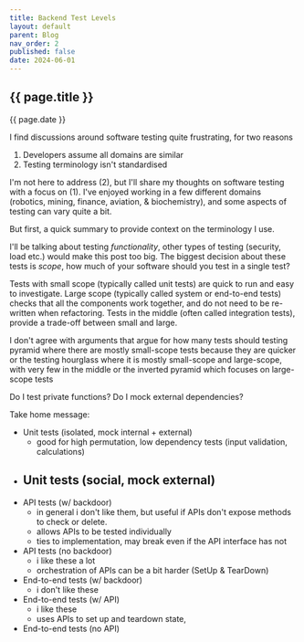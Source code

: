 ```yaml
---
title: Backend Test Levels
layout: default
parent: Blog
nav_order: 2
published: false
date: 2024-06-01
---
```


<!-- Focus tests where the complexity lives, target interfaces-->

## {{ page.title }}

{{ page.date }}

I find discussions around software testing quite frustrating, for two reasons

1. Developers assume all domains are similar
2. Testing terminology isn't standardised

I'm not here to address (2), but I'll share my thoughts on software testing with a focus on (1).
I've enjoyed working in a few different domains (robotics, mining, finance, aviation, & biochemistry),
and some aspects of testing can vary quite a bit.

But first, a quick summary to provide context on the terminology I use.

I'll be talking about testing _functionality_, other types of testing (security, load etc.) would make this post too big.
The biggest decision about these tests is _scope_, how much of your software should you test in a single test?

Tests with small scope (typically called unit tests) are quick to run and easy to investigate.
Large scope (typically called system or end-to-end tests) checks that all the components work together, and do not need to be re-written when refactoring.
Tests in the middle (often called integration tests), provide a trade-off between small and large.

I don't agree with arguments that argue for how many tests should
testing pyramid where there are mostly small-scope tests because they are quicker
or the testing hourglass where it is mostly small-scope and large-scope, with very few in the middle
or the inverted pyramid which focuses on large-scope tests

Do I test private functions?
Do I mock external dependencies?

Take home message:

- Unit tests (isolated, mock internal + external)
  - good for high permutation, low dependency tests (input validation, calculations)
- ## Unit tests (social, mock external)
- API tests (w/ backdoor)
  - in general i don't like them, but useful if APIs don't expose methods to check or delete.
  - allows APIs to be tested individually
  - ties to implementation, may break even if the API interface has not
- API tests (no backdoor)
  - i like these a lot
  - orchestration of APIs can be a bit harder (SetUp & TearDown)
- End-to-end tests (w/ backdoor)
  - i don't like these
- End-to-end tests (w/ API)
  - i like these
  - uses APIs to set up and teardown state,
- End-to-end tests (no API)
